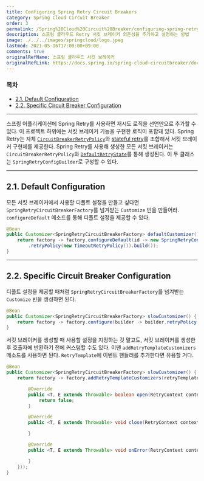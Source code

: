 ```yaml
---
title: Configuring Spring Retry Circuit Breakers
category: Spring Cloud Circuit Breaker
order: 3
permalink: /Spring%20Cloud%20Circuit%20Breaker/configuring-spring-retry-circuit-breakers/
description: 스프링 클라우드 Retry 서킷 브레이커 의존성을 추가하고 설정하는 방법
image: ./../../images/springcloud/logo.jpeg
lastmod: 2021-05-16T17:00:00+09:00
comments: true
originalRefName: 스프링 클라우드 서킷 브레이커
originalRefLink: https://docs.spring.io/spring-cloud-circuitbreaker/docs/2.0.1/reference/html/#configuring-spring-retry-circuit-breakers
---
```


### 목차

- [2.1. Default Configuration](#21-default-configuration)
- [2.2. Specific Circuit Breaker Configuration](#22-specific-circuit-breaker-configuration)

---

스프링 어플리케이션에 Spring Retry를 사용하면 재시도 로직을 선언만으로 추가할 수 있다. 이 프로젝트 하위에는 서킷 브레이커 기능을 구현한 로직이 포함돼 있다. Spring Retry는 자체 [`CircuitBreakerRetryPolicy`](https://github.com/spring-projects/spring-retry/blob/master/src/main/java/org/springframework/retry/policy/CircuitBreakerRetryPolicy.java)와 [stateful retry](https://github.com/spring-projects/spring-retry#stateful-retry)를 조합해서 서킷 브레이커 구현체를 제공한다. Spring Retry를 사용해 생성한 모든 서킷 브레이커는 `CircuitBreakerRetryPolicy`와 [`DefaultRetryState`](https://github.com/spring-projects/spring-retry/blob/master/src/main/java/org/springframework/retry/support/DefaultRetryState.java)를 통해 생성된다. 이 두 클래스는 `SpringRetryConfigBuilder`로 구성할 수 있다.

---

## 2.1. Default Configuration

모든 서킷 브레이커에서 사용할 디폴트 설정을 만들고 싶다면 `SpringRetryCircuitBreakerFactory`를 넘겨받는 `Customize` 빈을 만들어라. `configureDefault` 메소드를 통해 디폴트 설정을 제공할 수 있다.

```java
@Bean
public Customizer<SpringRetryCircuitBreakerFactory> defaultCustomizer() {
    return factory -> factory.configureDefault(id -> new SpringRetryConfigBuilder(id)
        .retryPolicy(new TimeoutRetryPolicy()).build());
}
```

---

## 2.2. Specific Circuit Breaker Configuration

디폴트 설정을 제공할 때처럼 `SpringRetryCircuitBreakerFactory`를 넘겨받는 `Customize` 빈을 생성하면 된다.

```java
@Bean
public Customizer<SpringRetryCircuitBreakerFactory> slowCustomizer() {
    return factory -> factory.configure(builder -> builder.retryPolicy(new SimpleRetryPolicy(1)).build(), "slow");
}
```

서킷 브레이커를 생성할 때 사용할 설정을 지정하는 것 말고도, 서킷 브레이커를 생성한 후 호출자에 반환하기 전에 커스텀할 수도 있다. 이땐 `addRetryTemplateCustomizers` 메소드를 사용하면 된다. `RetryTemplate`에 이벤트 핸들러를 추가한다면 유용할 거다.

```java
@Bean
public Customizer<SpringRetryCircuitBreakerFactory> slowCustomizer() {
    return factory -> factory.addRetryTemplateCustomizers(retryTemplate -> retryTemplate.registerListener(new RetryListener() {

        @Override
        public <T, E extends Throwable> boolean open(RetryContext context, RetryCallback<T, E> callback) {
            return false;
        }

        @Override
        public <T, E extends Throwable> void close(RetryContext context, RetryCallback<T, E> callback, Throwable throwable) {

        }

        @Override
        public <T, E extends Throwable> void onError(RetryContext context, RetryCallback<T, E> callback, Throwable throwable) {

        }
    }));
}
```